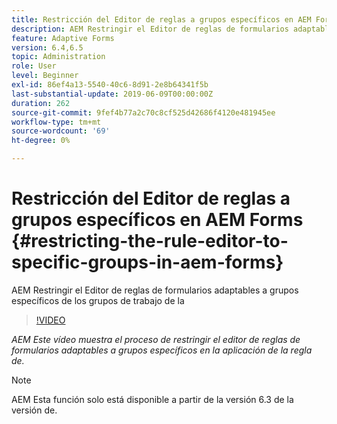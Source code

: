 ```yaml
---
title: Restricción del Editor de reglas a grupos específicos en AEM Forms
description: AEM Restringir el Editor de reglas de formularios adaptables a grupos específicos de los grupos de trabajo de la
feature: Adaptive Forms
version: 6.4,6.5
topic: Administration
role: User
level: Beginner
exl-id: 86ef4a13-5540-40c6-8d91-2e8b64341f5b
last-substantial-update: 2019-06-09T00:00:00Z
duration: 262
source-git-commit: 9fef4b77a2c70c8cf525d42686f4120e481945ee
workflow-type: tm+mt
source-wordcount: '69'
ht-degree: 0%

---
```


# Restricción del Editor de reglas a grupos específicos en AEM Forms {#restricting-the-rule-editor-to-specific-groups-in-aem-forms}

AEM Restringir el Editor de reglas de formularios adaptables a grupos específicos de los grupos de trabajo de la

>[!VIDEO](https://video.tv.adobe.com/v/19470?quality=12&learn=on)

*AEM Este vídeo muestra el proceso de restringir el editor de reglas de formularios adaptables a grupos específicos en la aplicación de la regla de.*

>[!NOTE]
>
>AEM Esta función solo está disponible a partir de la versión 6.3 de la versión de.
